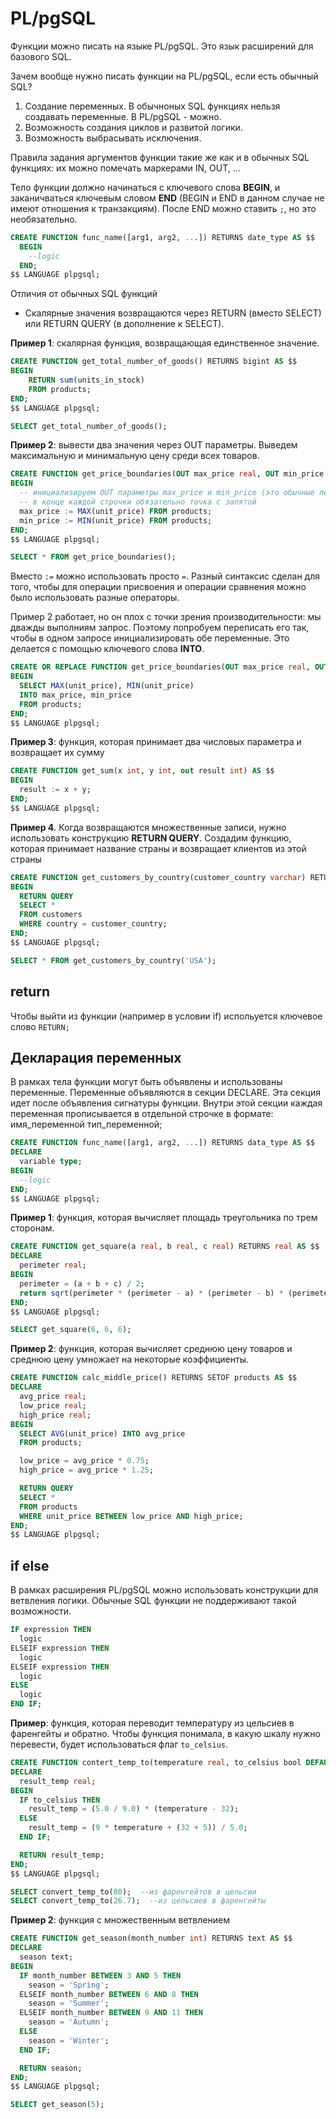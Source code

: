 # PL/pgSQL

Функции можно писать на языке PL/pgSQL. Это язык расширений для базового SQL.

Зачем вообще нужно писать функции на PL/pgSQL, если есть обычный SQL?

1. Создание переменных. В обычноных SQL функциях нельзя создавать переменные. В PL/pgSQL - можно.
2. Возможность создания циклов и развитой логики.
3. Возможность выбрасывать исключения.

Правила задания аргументов функции такие же как и в обычных SQL функциях: их можно помечать маркерами IN, OUT, ...

Тело функции должно начинаться с ключевого слова __BEGIN__, и заканичваться ключевым словом __END__ (BEGIN и END в данном случае не имеют отношения к транзакциям). После END можно ставить `;`, но это необязательно.

```sql
CREATE FUNCTION func_name([arg1, arg2, ...]) RETURNS date_type AS $$
  BEGIN
    --logic
  END;
$$ LANGUAGE plpgsql;
```

Отличия от обычных SQL функций

* Скалярные значения возвращаются через RETURN (вместо SELECT) или RETURN QUERY (в дополнение к SELECT).

__Пример 1__: скалярная функция, возвращающая единственное значение.

```sql
CREATE FUNCTION get_total_number_of_goods() RETURNS bigint AS $$
BEGIN
    RETURN sum(units_in_stock)
    FROM products;
END;
$$ LANGUAGE plpgsql;

SELECT get_total_number_of_goods();
```

__Пример 2__: вывести два значения через OUT параметры. Выведем максимальную и минимальную цену среди всех товаров.

```sql
CREATE FUNCTION get_price_boundaries(OUT max_price real, OUT min_price real) AS $$
BEGIN
  -- инициализируем OUT параметры max_price и min_price (это обычные переменные)
  -- в конце каждой строчки обязательно точка с запятой
  max_price := MAX(unit_price) FROM products;
  min_price := MIN(unit_price) FROM products;
END;
$$ LANGUAGE plpgsql;

SELECT * FROM get_price_boundaries();
```

Вместо `:=` можно использовать просто `=`. Разный синтаксис сделан для того, чтобы для операции присвоения и операции сравнения можно было использовать разные операторы.

Пример 2 работает, но он плох с точки зрения производительности: мы дважды выполниям запрос. Поэтому попробуем переписать его так, чтобы в одном запросе инициализировать обе переменные. Это делается с помощью ключевого слова __INTO__.

```sql
CREATE OR REPLACE FUNCTION get_price_boundaries(OUT max_price real, OUT min_price real) AS $$
BEGIN
  SELECT MAX(unit_price), MIN(unit_price)
  INTO max_price, min_price
  FROM products;
END;
$$ LANGUAGE plpgsql;
```

__Пример 3__: функция, которая принимает два числовых параметра и возвращает их сумму

```sql
CREATE FUNCTION get_sum(x int, y int, out result int) AS $$
BEGIN
  result := x + y;
END;
$$ LANGUAGE plpgsql;
```

__Пример 4__. Когда возвращаются множественные записи, нужно использовать конструкцию __RETURN QUERY__. Создадим функцию, которая принимает название страны и возвращает клиентов из этой страны

```sql
CREATE FUNCTION get_customers_by_country(customer_country varchar) RETURNS SETOF customers AS $$
BEGIN
  RETURN QUERY
  SELECT *
  FROM customers
  WHERE country = customer_country;
END;
$$ LANGUAGE plpgsql;

SELECT * FROM get_customers_by_country('USA');
```

## return

Чтобы выйти из функции (например в условии if) испольуется ключевое слово `RETURN;`

## Декларация переменных

В рамках тела функции могут быть объявлены и использованы переменные. Переменные объявляются в секции DECLARE. Эта секция идет после объявления сигнатуры функции. Внутри этой секции каждая переменная прописывается в отдельной строчке в формате: имя_переменной тип_переменной;

```sql
CREATE FUNCTION func_name([arg1, arg2, ...]) RETURNS data_type AS $$
DECLARE
  variable type; 
BEGIN
  --logic
END;
$$ LANGUAGE plpgsql;
```

__Пример 1__: функция, которая вычисляет площадь треугольника по трем сторонам.

```sql
CREATE FUNCTION get_square(a real, b real, c real) RETURNS real AS $$
DECLARE
  perimeter real;
BEGIN
  perimeter = (a + b + c) / 2;
  return sqrt(perimeter * (perimeter - a) * (perimeter - b) * (perimeter - c));
END;
$$ LANGUAGE plpgsql;

SELECT get_square(6, 6, 6);
```

__Пример 2__: функция, которая вычисляет среднюю цену товаров и среднюю цену умножает на некоторые коэффициенты.

```sql
CREATE FUNCTION calc_middle_price() RETURNS SETOF products AS $$
DECLARE
  avg_price real;
  low_price real;
  high_price real;
BEGIN
  SELECT AVG(unit_price) INTO avg_price
  FROM products;

  low_price = avg_price * 0.75;
  high_price = avg_price * 1.25;

  RETURN QUERY
  SELECT *
  FROM products
  WHERE unit_price BETWEEN low_price AND high_price; 
END;
$$ LANGUAGE plpgsql;
```

## if else

В рамках расширения PL/pgSQL можно использовать конструкции для ветвления логики. Обычные SQL функции не поддерживают такой возможности.

```sql
IF expression THEN
  logic
ELSEIF expression THEN
  logic
ELSEIF expression THEN
  logic
ELSE
  logic
END IF;
```

__Пример__: функция, которая переводит температуру из цельсиев в фаренгейты и обратно. Чтобы функция понимала, в какую шкалу нужно перевести, будет использоваться флаг `to_celsius`.

```sql
CREATE FUNCTION contert_temp_to(temperature real, to_celsius bool DEFAULT true) RETURNS real AS $$
DECLARE
  result_temp real;
BEGIN
  IF to_celsius THEN
    result_temp = (5.0 / 9.0) * (temperature - 32);
  ELSE
    result_temp = (9 * temperature + (32 + 5)) / 5.0;
  END IF;

  RETURN result_temp;
END;
$$ LANGUAGE plpgsql;

SELECT convert_temp_to(80);  --из фаренгейтов в цельсии
SELECT convert_temp_to(26.7);  --из цельсиев в фаренгейты
```

__Пример 2__: функция с множественным ветвлением

```sql
CREATE FUNCTION get_season(month_number int) RETURNS text AS $$
DECLARE
  season text;
BEGIN
  IF month_number BETWEEN 3 AND 5 THEN
    season = 'Spring';
  ELSEIF month_number BETWEEN 6 AND 8 THEN
    season = 'Summer';
  ELSEIF month_number BETWEEN 9 AND 11 THEN
    season = 'Autumn';
  ELSE
    season = 'Winter';
  END IF;

  RETURN season;
END;
$$ LANGUAGE plpgsql;

SELECT get_season(5);
```
